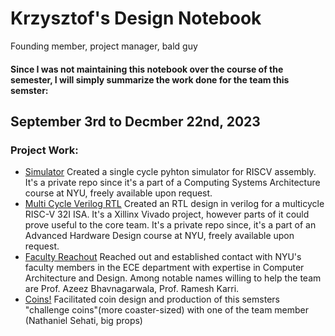# Krzysztof's Design Notebook
Founding member, project manager, bald guy

#### Since I was not maintaining this notebook over the course of the semester, I will simply summarize the work done for the team this semster:

## September 3rd to Decmber 22nd, 2023

### Project Work:

* [Simulator](https://github.com/NYU-Processor-Design/kc3977-python-simulator-riscv) Created a single cycle pyhton simulator for RISCV assembly. It's a private repo since it's a part of a Computing Systems Architecture course at NYU, freely available upon request.
* [Multi Cycle Verilog RTL](https://github.com/NYU-Processor-Design/kc3977-multicycle-fpga-riscv-core) Created an RTL design in verilog for a multicycle RISC-V 32I ISA. It's a Xillinx Vivado project, however parts of it could prove useful to the core team. It's a private repo since, it's a part of an Advanced Hardware Design course at NYU, freely available upon request.
* [Faculty Reachout]() Reached out and established contact with NYU's faculty members in the ECE department with expertise in Computer Architecture and Design. Among notable names willing to help the team are Prof. Azeez Bhavnagarwala, Prof. Ramesh Karri.
* [Coins!]() Facilitated coin design and production of this semsters "challenge coins"(more coaster-sized) with one of the team member (Nathaniel Sehati, big props)
